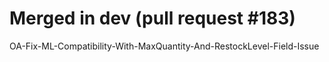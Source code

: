# Merged in dev (pull request #183)

OA-Fix-ML-Compatibility-With-MaxQuantity-And-RestockLevel-Field-Issue
